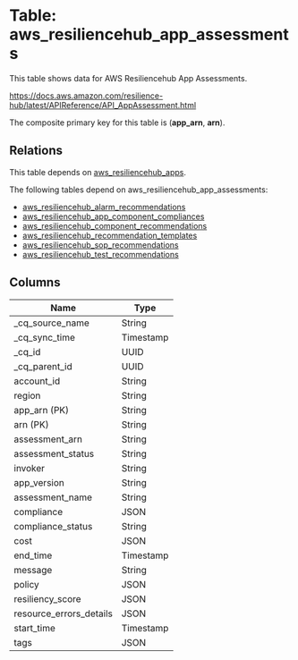 # Table: aws_resiliencehub_app_assessments

This table shows data for AWS Resiliencehub App Assessments.

https://docs.aws.amazon.com/resilience-hub/latest/APIReference/API_AppAssessment.html

The composite primary key for this table is (**app_arn**, **arn**).

## Relations

This table depends on [aws_resiliencehub_apps](aws_resiliencehub_apps).

The following tables depend on aws_resiliencehub_app_assessments:
  - [aws_resiliencehub_alarm_recommendations](aws_resiliencehub_alarm_recommendations)
  - [aws_resiliencehub_app_component_compliances](aws_resiliencehub_app_component_compliances)
  - [aws_resiliencehub_component_recommendations](aws_resiliencehub_component_recommendations)
  - [aws_resiliencehub_recommendation_templates](aws_resiliencehub_recommendation_templates)
  - [aws_resiliencehub_sop_recommendations](aws_resiliencehub_sop_recommendations)
  - [aws_resiliencehub_test_recommendations](aws_resiliencehub_test_recommendations)

## Columns

| Name          | Type          |
| ------------- | ------------- |
|_cq_source_name|String|
|_cq_sync_time|Timestamp|
|_cq_id|UUID|
|_cq_parent_id|UUID|
|account_id|String|
|region|String|
|app_arn (PK)|String|
|arn (PK)|String|
|assessment_arn|String|
|assessment_status|String|
|invoker|String|
|app_version|String|
|assessment_name|String|
|compliance|JSON|
|compliance_status|String|
|cost|JSON|
|end_time|Timestamp|
|message|String|
|policy|JSON|
|resiliency_score|JSON|
|resource_errors_details|JSON|
|start_time|Timestamp|
|tags|JSON|